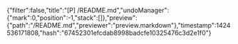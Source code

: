 {"filter":false,"title":"[P] /README.md","undoManager":{"mark":0,"position":-1,"stack":[]},"preview":{"path":"/README.md","previewer":"preview.markdown"},"timestamp":1424536171808,"hash":"67452301efcdab8998badcfe10325476c3d2e1f0"}
